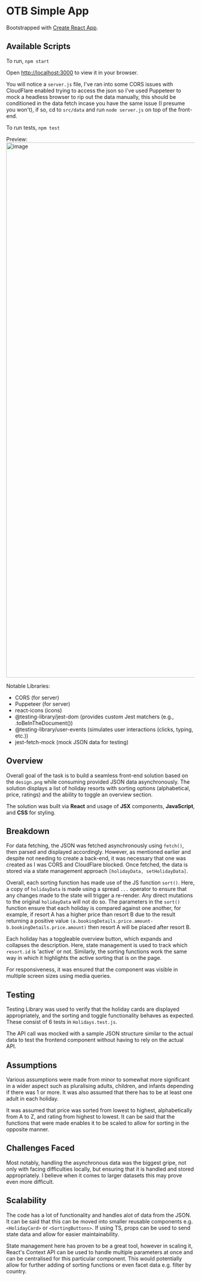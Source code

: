 # OTB Simple App

Bootstrapped with [Create React App](https://github.com/facebook/create-react-app).

## Available Scripts

To run, `npm start`

Open [http://localhost:3000](http://localhost:3000) to view it in your browser.

You will notice a `server.js` file, I've ran into some CORS issues with CloudFlare enabled trying to access the json so I've used Puppeteer to mock a headless browser to rip out the data manually, this should be conditioned in the data fetch incase you have the same issue (I presume you won't), if so, cd to `src/data` and run `node server.js` on top of the front-end.

To run tests,  `npm test`

Preview:
<img width="1429" alt="image" src="https://github.com/user-attachments/assets/3ab604f5-161f-4807-aa0e-176eca61520d" />

Notable Libraries:
- CORS (for server)
- Puppeteer (for server)
- react-icons (icons)
- @testing-library/jest-dom (provides custom Jest matchers (e.g., .toBeInTheDocument())
- @testing-library/user-events (simulates user interactions (clicks, typing, etc.))
- jest-fetch-mock (mock JSON data for testing)

## Overview

Overall goal of the task is to build a seamless front-end solution based on the `design.png` while consuming provided JSON data asynchronously. The solution displays a list of holiday resorts with sorting options (alphabetical, price, ratings) and the ability to toggle an overview section.

The solution was built via **React** and usage of **JSX** components, **JavaScript**, and **CSS** for styling.

## Breakdown

For data fetching, the JSON was fetched asynchronously using `fetch()`, then parsed and displayed accordingly. However, as mentioned earlier and despite not needing to create a back-end, it was necessary that one was created as I was CORS and CloudFlare blocked. Once fetched, the data is stored via a state management approach `[holidayData, setHolidayData]`.

Overall, each sorting function has made use of the JS function `sort()`. Here, a copy of `holidayData` is made using a spread `...` operator to ensure that any changes made to the state will trigger a re-render. Any direct mutations to the original `holidayData` will not do so. The parameters in the `sort()` function ensure that each holiday is compared against one another, for example, if resort A has a higher price than resort B due to the result returning a positive value `(a.bookingDetails.price.amount-b.bookingDetails.price.amount)` then resort A will be placed after resort B.

Each holiday has a toggleable overview button, which expands and collapses the description. Here, state management is used to track which `resort.id` is 'active' or not. Similarly, the sorting functions work the same way in which it highlights the active sorting that is on the page.

For responsiveness, it was ensured that the component was visible in multiple screen sizes using media queries.

## Testing

Testing Library was used to verify that the holiday cards are displayed appropriately, and the sorting and toggle functionality behaves as expected. These consist of 6 tests in `Holidays.test.js`.

The API call was mocked with a sample JSON structure similar to the actual data to test the frontend component without having to rely on the actual API.

## Assumptions

Various assumptions were made from minor to somewhat more significant in a wider aspect such as pluralising adults, children, and infants depending if there was 1 or more. It was also assumed that there has to be at least one adult in each holiday.

It was assumed that price was sorted from lowest to highest, alphabetically from A to Z, and rating from highest to lowest. It can be said that the functions that were made enables it to be scaled to allow for sorting in the opposite manner.

## Challenges Faced

Most notably, handling the asynchronous data was the biggest gripe, not only with facing difficulties locally, but ensuring that it is handled and stored appropriately. I believe when it comes to larger datasets this may prove even more difficult.

## Scalability

The code has a lot of functionality and handles alot of data from the JSON. It can be said that this can be moved into smaller reusable components e.g. `<HolidayCard>` or `<SortingButtons>`. If using TS, props can be used to send state data and allow for easier maintainability.

State management here has proven to be a great tool, however in scaling it, React's Context API can be used to handle multiple parameters at once and can be centralised for this particular component. This would potentially allow for further adding of sorting functions or even facet data e.g. filter by country.

